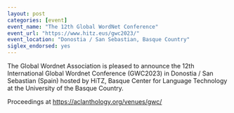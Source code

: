 ```yaml
---
layout: post
categories: [event]
event_name: "The 12th Global WordNet Conference"
event_url: "https://www.hitz.eus/gwc2023/"
event_location: "Donostia / San Sebastian, Basque Country"
siglex_endorsed: yes
---
```


The Global Wordnet Association is pleased to announce the 12th
International Global Wordnet Conference (GWC2023) in Donostia / San
Sebastian (Spain) hosted by HiTZ, Basque Center for Language
Technology at the University of the Basque Country.

Proceedings at <https://aclanthology.org/venues/gwc/>



